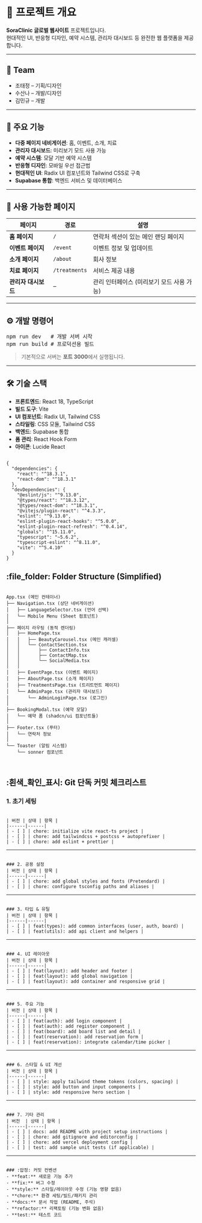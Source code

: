 # 🌟 프로젝트 개요

**SoraClinic 글로벌 웹사이트** 프로젝트입니다.  
현대적인 UI, 반응형 디자인, 예약 시스템, 관리자 대시보드 등 완전한 웹 플랫폼을 제공합니다.

---

## 👥 Team

<ul>
    <li>조태정 – 기획/디자인</li>
    <li>수산나 – 개발/디자인</li>
    <li>김민규 – 개발</li>
</ul>
 
---

## 🔑 주요 기능

<ul>
  <li><strong>다중 페이지 네비게이션</strong>: 홈, 이벤트, 소개, 치료</li>
  <li><strong>관리자 대시보드</strong>: 미리보기 모드 사용 가능</li>
  <li><strong>예약 시스템</strong>: 모달 기반 예약 시스템</li>
  <li><strong>반응형 디자인</strong>: 모바일 우선 접근법</li>
  <li><strong>현대적인 UI</strong>: Radix UI 컴포넌트와 Tailwind CSS로 구축</li>
  <li><strong>Supabase 통합</strong>: 백엔드 서비스 및 데이터베이스</li>
</ul>

---

## 📄 사용 가능한 페이지

<table>
  <thead>
    <tr>
      <th>페이지</th>
      <th>경로</th>
      <th>설명</th>
    </tr>
  </thead>
  <tbody>
    <tr>
      <td><strong>홈 페이지</strong></td>
      <td><code>/</code></td>
      <td>연락처 섹션이 있는 메인 랜딩 페이지</td>
    </tr>
    <tr>
      <td><strong>이벤트 페이지</strong></td>
      <td><code>/event</code></td>
      <td>이벤트 정보 및 업데이트</td>
    </tr>
    <tr>
      <td><strong>소개 페이지</strong></td>
      <td><code>/about</code></td>
      <td>회사 정보</td>
    </tr>
    <tr>
      <td><strong>치료 페이지</strong></td>
      <td><code>/treatments</code></td>
      <td>서비스 제공 내용</td>
    </tr>
    <tr>
      <td><strong>관리자 대시보드</strong></td>
      <td>–</td>
      <td>관리 인터페이스 (미리보기 모드 사용 가능)</td>
    </tr>
  </tbody>
</table>

---

## ⚙️ 개발 명령어

<pre>
npm run dev   # 개발 서버 시작
npm run build # 프로덕션용 빌드
</pre>

> 기본적으로 서버는 **포트 3000**에서 실행됩니다.

---

## 🛠 기술 스택

<ul>
  <li><strong>프론트엔드</strong>: React 18, TypeScript</li>
  <li><strong>빌드 도구</strong>: Vite</li>
  <li><strong>UI 컴포넌트</strong>: Radix UI, Tailwind CSS</li>
  <li><strong>스타일링</strong>: CSS 모듈, Tailwind CSS</li>
  <li><strong>백엔드</strong>: Supabase 통합</li>
  <li><strong>폼 관리</strong>: React Hook Form</li>
  <li><strong>아이콘</strong>: Lucide React</li>
</ul>

<pre><code>
{
  "dependencies": {
    "react": "^18.3.1",
    "react-dom": "^18.3.1"
  },
  "devDependencies": {
    "@eslint/js": "^9.13.0",
    "@types/react": "^18.3.12",
    "@types/react-dom": "^18.3.1",
    "@vitejs/plugin-react": "^4.3.3",
    "eslint": "^9.13.0",
    "eslint-plugin-react-hooks": "^5.0.0",
    "eslint-plugin-react-refresh": "^0.4.14",
    "globals": "^15.11.0",
    "typescript": "~5.6.2",
    "typescript-eslint": "^8.11.0",
    "vite": "^5.4.10"
  }
}
</code></pre>

<h2>:file_folder: Folder Structure (Simplified)</h2>
<pre><code>
App.tsx (메인 컨테이너)
├── Navigation.tsx (상단 네비게이션)
│   ├── LanguageSelector.tsx (언어 선택)
│   └── Mobile Menu (Sheet 컴포넌트)
│
├── 페이지 라우팅 (동적 렌더링)
│   ├── HomePage.tsx
│   │   ├── BeautyCarousel.tsx (메인 캐러셀)
│   │   └── ContactSection.tsx
│   │       ├── ContactInfo.tsx
│   │       ├── ContactMap.tsx
│   │       └── SocialMedia.tsx
│   │
│   ├── EventPage.tsx (이벤트 페이지)
│   ├── AboutPage.tsx (소개 페이지)
│   ├── TreatmentsPage.tsx (트리트먼트 페이지)
│   └── AdminPage.tsx (관리자 대시보드)
│       └── AdminLoginPage.tsx (로그인)
│
├── BookingModal.tsx (예약 모달)
│   └── 예약 폼 (shadcn/ui 컴포넌트들)
│
├── Footer.tsx (푸터)
│   └── 연락처 정보
│
└── Toaster (알림 시스템)
    └── sonner 컴포넌트

</code></pre>

## :흰색_확인_표시: Git 단독 커밋 체크리스트
### 1. 초기 세팅
<pre><code>
| 버전 | 상태 | 항목 |
|------|------|
| - [ ] | chore: initialize vite react-ts project |
| - [ ] | chore: add tailwindcss + postcss + autoprefixer |
| - [ ] | chore: add eslint + prettier |
</code></pre>
---
<pre><code>
### 2. 공용 설정
| 버전 | 상태 | 항목 |
|------|------|
| - [ ] | chore: add global styles and fonts (Pretendard) |
| - [ ] | chore: configure tsconfig paths and aliases |
</code></pre>
---
<pre><code>
### 3. 타입 & 유틸
| 버전 | 상태 | 항목 |
|------|------|
| - [ ] | feat(types): add common interfaces (user, auth, board) |
| - [ ] | feat(utils): add api client and helpers |
</code></pre>
---
<pre><code>
### 4. UI 레이아웃
| 버전 | 상태 | 항목 |
|------|------|
| - [ ] | feat(layout): add header and footer |
| - [ ] | feat(layout): add global navigation |
| - [ ] | feat(layout): add container and responsive grid |
</code></pre>
---
<pre><code>
### 5. 주요 기능
| 버전 | 상태 | 항목 |
|------|------|
| - [ ] | feat(auth): add login component |
| - [ ] | feat(auth): add register component |
| - [ ] | feat(board): add board list and detail |
| - [ ] | feat(reservation): add reservation form |
| - [ ] | feat(reservation): integrate calendar/time picker |
</code></pre>
---
<pre><code>
### 6. 스타일 & UI 개선
| 버전 | 상태 | 항목 |
|------|------|
| - [ ] | style: apply tailwind theme tokens (colors, spacing) |
| - [ ] | style: add button and input components |
| - [ ] | style: add responsive hero section |
</code></pre>
---
<pre><code>
### 7. 기타 관리
| 버전  | 상태 | 항목 |
|------|------|
| - [ ] | docs: add README with project setup instructions |
| - [ ] | chore: add gitignore and editorconfig |
| - [ ] | chore: add vercel deployment config |
| - [ ] | test: add sample unit tests (if applicable) |
</code></pre>
---
<pre><code>
### :압정: 커밋 컨벤션
- **feat:** 새로운 기능 추가
- **fix:** 버그 수정
- **style:** 스타일/레이아웃 수정 (기능 영향 없음)
- **chore:** 환경 세팅/빌드/패키지 관리
- **docs:** 문서 작업 (README, 주석)
- **refactor:** 리팩토링 (기능 변화 없음)
- **test:** 테스트 코드
</code></pre>